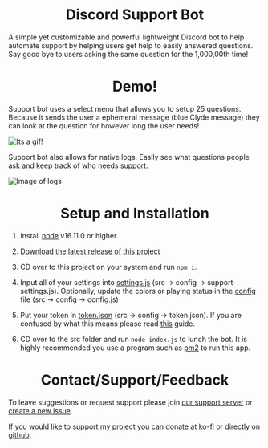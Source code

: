 <h1 align="center">Discord Support Bot</h1>

A simple yet customizable and powerful lightweight Discord bot to help automate support by helping users get help to easily answered questions. Say good bye to users asking the same question for the 1,000,00th time!

<h1 align="center">Demo!</h1>

Support bot uses a select menu that allows you to setup 25 questions. Because it sends the user a ephemeral message (blue Clyde message) they can look at the question for however long the user needs!

![Its a gif!](https://github.com/Gideon-Foxo/support-bot/assets/50521677/f180e695-0aca-4559-a3ab-fc15e85a4448)

Support bot also allows for native logs. Easily see what questions people ask and keep track of who needs support.

![Image of logs](https://github.com/Gideon-Foxo/support-bot/assets/50521677/99c8ce7c-976c-4225-b392-46b76f7f260c)

<h1 align="center">Setup and Installation</h1>

1. Install [node](https://nodejs.org/en/) v16.11.0 or higher.

2. [Download the latest release of this project](https://github.com/Gideon-foxo/support-bot/releases)

3. CD over to this project on your system and run `npm i`.

4. Input all of your settings into [settings.js](https://github.com/Gideon-foxo/support-bot/blob/main/src/config/support-settings.js) (src -> config -> support-settings.js). Optionally, update the colors or playing status in the [config](https://github.com/Gideon-foxo/support-bot/blob/main/src/config/config.js) file (src -> config -> config.js)

5. Put your token in [token.json](https://github.com/Gideon-Foxo/support-bot/blob/v2/src/config/token.json) (src -> config -> token.json). If you are confused by what this means please read [this](https://discord.com/developers/docs/getting-started#step-1-creating-an-app) guide.

6. CD over to the src folder and run `node index.js` to lunch the bot. It is highly recommended you use a program such as [pm2](https://www.npmjs.com/package/pm2) to run this app.


<h1 align="center">Contact/Support/Feedback</h1>

To leave suggestions or request support please join [our support server](https://discord.gg/G2sWsCA8nS) or [create a new issue](https://github.com/Gideon-foxo/support-bot/issues).

If you would like to support my project you can donate at [ko-fi](https://foxo.gay/donate) or directly on [github](https://github.com/sponsors/Gideon-Foxo).
